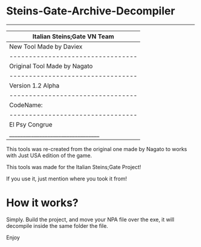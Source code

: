 # Steins-Gate-Archive-Decompiler

___________________________________
|   Italian Steins;Gate VN Team   |
|---------------------------------|
|     New Tool Made by Daviex     |
|---------------------------------|
|   Original Tool Made by Nagato  |
|---------------------------------|
|        Version 1.2 Alpha        |
|---------------------------------|
|            CodeName:            |
|---------------------------------|
|         El Psy Congrue          |
|_________________________________|

This tools was re-created from the original one made by Nagato to works with Just USA edition of the game.

This tools was made for the Italian Steins;Gate Project!

If you use it, just mention where you took it from!

# How it works?
Simply. Build the project, and move your NPA file over the exe, it will decompile inside the same folder the file.

Enjoy
